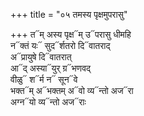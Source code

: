 +++
title = "०५ तमस्य पृक्षमुपरासु"

+++
त᳓म् अस्य पृक्ष᳓म् उ᳓परासु धीमहि  
न᳓क्तं यः᳓ सुद᳓र्शतरो दि᳓वातराद्  
अ᳓प्रायुषे दि᳓वातरात्  
आ᳓द् अस्या᳓युर् ग्र᳓भणवद्  
वीळु᳓ श᳓र्म न᳓ सून᳓वे  
भक्त᳓म् अ᳓भक्तम् अ᳓वो व्य᳓न्तो अज᳓रा  
अग्न᳓यो व्य᳓न्तो अज᳓राः